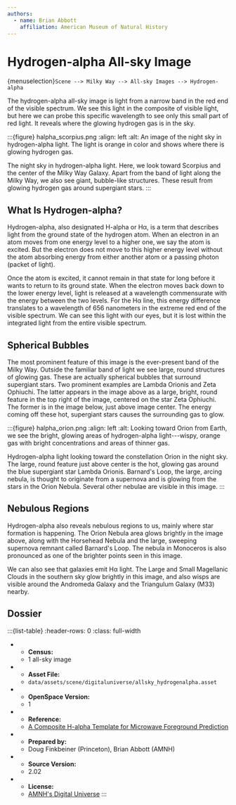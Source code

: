 ```yaml
---
authors:
  - name: Brian Abbott
    affiliation: American Museum of Natural History
---
```



# Hydrogen-alpha All-sky Image

{menuselection}`Scene --> Milky Way --> All-sky Images --> Hydrogen-alpha`


The hydrogen-alpha all-sky image is light from a narrow band in the red end of the visible spectrum. We see this light in the composite of visible light, but here we can probe this specific wavelength to see only this small part of red light. It reveals where the glowing hydrogen gas is in the sky.


:::{figure} halpha_scorpius.png
:align: left
:alt: An image of the night sky in hydrogen-alpha light. The light is orange in color and shows where there is glowing hydrogen gas.

The night sky in hydrogen-alpha light. Here, we look toward Scorpius and the center of the Milky Way Galaxy. Apart from the band of light along the Milky Way, we also see giant, bubble-like structures. These result from glowing hydrogen gas around supergiant stars.
:::



## What Is Hydrogen-alpha?

Hydrogen-alpha, also designated H-alpha or Hα, is a term that describes light from the ground state of the hydrogen atom. When an electron in an atom moves from one energy level to a higher one, we say the atom is excited. But the electron does not move to this higher energy level without the atom absorbing energy from either another atom or a passing photon (packet of light).

Once the atom is excited, it cannot remain in that state for long before it wants to return to its ground state. When the electron moves back down to the lower energy level, light is released at a wavelength commensurate with the energy between the two levels. For the Hα line, this energy difference translates to a wavelength of 656 nanometers in the extreme red end of the visible spectrum. We can see this light with our eyes, but it is lost within the integrated light from the entire visible spectrum.



## Spherical Bubbles

The most prominent feature of this image is the ever-present band of the Milky Way. Outside the familiar band of light we see large, round structures of glowing gas. These are actually spherical bubbles that surround supergiant stars. Two prominent examples are Lambda Orionis and Zeta Ophiuchi. The latter appears in the image above as a large, bright, round feature in the top right of the image, centered on the star Zeta Ophiuchi. The former is in the image below, just above image center. The energy coming off these hot, supergiant stars causes the surrounding gas to glow.



:::{figure} halpha_orion.png
:align: left
:alt: Looking toward Orion from Earth, we see the bright, glowing areas of hydrogen-alpha light---wispy, orange gas with bright concentrations and areas of thinner gas.

Hydrogen-alpha light looking toward the constellation Orion in the night sky. The large, round feature just above center is the hot, glowing gas around the blue supergiant star Lambda Orionis. Barnard's Loop, the large, arcing nebula, is thought to originate from a supernova and is glowing from the stars in the Orion Nebula. Several other nebulae are visible in this image.
:::



## Nebulous Regions

Hydrogen-alpha also reveals nebulous regions to us, mainly where star formation is happening. The Orion Nebula area glows brightly in the image above, along with the Horsehead Nebula and the large, sweeping supernova remnant called Barnard's Loop. The nebula in Monoceros is also pronounced as one of the brighter points seen in this image.

We can also see that galaxies emit Hα light. The Large and Small Magellanic Clouds in the southern sky glow brightly in this image, and also wisps are visible around the Andromeda Galaxy and the Triangulum Galaxy (M33) nearby.




## Dossier
:::{list-table}
:header-rows: 0
:class: full-width

* - **Census:**
  - 1 all-sky image
* - **Asset File:**
  - `data/assets/scene/digitaluniverse/allsky_hydrogenalpha.asset`
* - **OpenSpace Version:**
  - 1
* - **Reference:**
  - [A Composite H-alpha Template for Microwave Foreground Prediction](https://doi.org/10.1086/374411)
* - **Prepared by:**
  - Doug Finkbeiner (Princeton), Brian Abbott (AMNH)
* - **Source Version:**
  - 2.02
* - **License:**
  - [AMNH's Digital Universe](https://www.amnh.org/research/hayden-planetarium/digital-universe/download/digital-universe-license)
:::